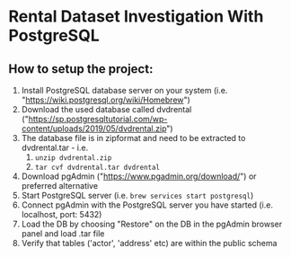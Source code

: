 # Rental Dataset Investigation With PostgreSQL

## How to setup the project:

1. Install PostgreSQL database server on your system (i.e. "https://wiki.postgresql.org/wiki/Homebrew")
1. Download the used database called dvdrental ("https://sp.postgresqltutorial.com/wp-content/uploads/2019/05/dvdrental.zip")
1. The database file is in zipformat and need to be extracted to dvdrental.tar - i.e. 
    1. `unzip dvdrental.zip`
    1. `tar cvf dvdrental.tar dvdrental`
1. Download pgAdmin ("https://www.pgadmin.org/download/") or preferred alternative
1. Start PostgreSQL server (i.e. `brew services start postgresql`)
1. Connect pgAdmin with the PostgreSQL server you have started (i.e. localhost, port: 5432)
1. Load the DB by choosing "Restore" on the DB in the pgAdmin browser panel and load .tar file
1. Verify that tables ('actor', 'address' etc) are within the public schema

